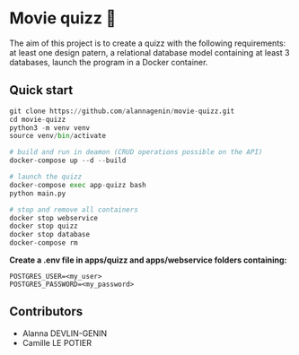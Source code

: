# Movie quizz :movie_camera:

The aim of this project is to create a quizz with the following requirements: at least one design patern, a relational database model containing at least 3 databases, launch the program in a Docker container.

## Quick start

```python 
git clone https://github.com/alannagenin/movie-quizz.git
cd movie-quizz
python3 -m venv venv
source venv/bin/activate

# build and run in deamon (CRUD operations possible on the API)
docker-compose up --d --build

# launch the quizz
docker-compose exec app-quizz bash
python main.py

# stop and remove all containers
docker stop webservice
docker stop quizz
docker stop database
docker-compose rm
```

**Create a .env file in apps/quizz and apps/webservice folders containing:**
```.env
POSTGRES_USER=<my_user>
POSTGRES_PASSWORD=<my_password>
```

## Contributors

* Alanna DEVLIN-GENIN
* Camille LE POTIER
